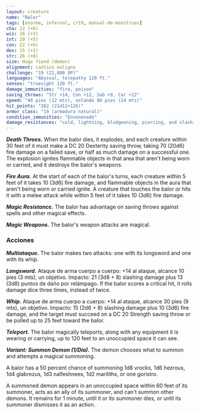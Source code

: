 ```yaml
---
layout: creature
name: "Balor"
tags: [enorme, infernal, cr19, manual-de-monstruos]
cha: 22 (+6)
wis: 16 (+3)
int: 20 (+5)
con: 22 (+6)
dex: 15 (+2)
str: 26 (+8)
size: Huge fiend (demon)
alignment: caótico maligno
challenge: "19 (22,000 XP)"
languages: "Abyssal, telepathy 120 ft."
senses: "truesight 120 ft."
damage_immunities: "fire, poison"
saving_throws: "Str +14, Con +12, Sab +9, Car +12"
speed: "40 pies (12 mts), volando 80 pies (24 mts)"
hit_points: "262 (21d12+126)"
armor_class: "19 (armadura natural)"
condition_immunities: "Envenenado"
damage_resistances: "cold, lightning, bludgeoning, piercing, and slashing from nonmagical weapons"
---
```


***Death Throes.*** When the balor dies, it explodes, and each creature within 30 feet of it must make a DC 20 Dexterity saving throw, taking 70 (20d6) fire damage on a failed save, or half as much damage on a successful one. The explosion ignites flammable objects in that area that aren't being worn or carried, and it destroys the balor's weapons.

***Fire Aura.*** At the start of each of the balor's turns, each creature within 5 feet of it takes 10 (3d6) fire damage, and flammable objects in the aura that aren't being worn or carried ignite. A creature that touches the balor or hits it with a melee attack while within 5 feet of it takes 10 (3d6) fire damage.

***Magic Resistance.*** The balor has advantage on saving throws against spells and other magical effects.

***Magic Weapons.*** The balor's weapon attacks are magical.

### Acciones

***Multiataque.*** The balor makes two attacks: one with its longsword and one with its whip.

***Longsword.*** Ataque de arma cuerpo a cuerpo: +14 al ataque, alcance 10 pies (3 mts), un objetivo. Impacto: 21 (3d8 + 8) slashing damage plus 13 (3d8) puntos de daño por relámpago. If the balor scores a critical hit, it rolls damage dice three times, instead of twice.

***Whip.*** Ataque de arma cuerpo a cuerpo: +14 al ataque, alcance 30 pies (9 mts), un objetivo. Impacto: 15 (2d6 + 8) slashing damage plus 10 (3d6) fire damage, and the target must succeed on a DC 20 Strength saving throw or be pulled up to 25 feet toward the balor.

***Teleport.*** The balor magically teleports, along with any equipment it is wearing or carrying, up to 120 feet to an unoccupied space it can see.

***Variant: Summon Demon (1/Día).*** The demon chooses what to summon and attempts a magical summoning.

A balor has a 50 percent chance of summoning 1d8 vrocks, 1d6 hezrous, 1d4 glabrezus, 1d3 nalfeshnees, 1d2 mariliths, or one goristro.

A summoned demon appears in an unoccupied space within 60 feet of its summoner, acts as an ally of its summoner, and can't summon other demons. It remains for 1 minute, until it or its summoner dies, or until its summoner dismisses it as an action.
